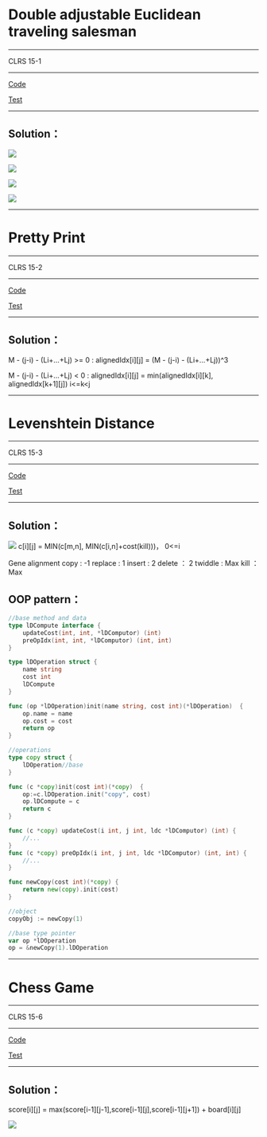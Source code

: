 # Double adjustable Euclidean traveling salesman 
--------

CLRS 15-1

--------

[Code](https://github.com/shady831213/algorithms/blob/master/dp/bitonicTSP.go)

[Test](https://github.com/shady831213/algorithms/blob/master/dp/bitonicTSP_test.go)

--------
## Solution：
![](https://github.com/shady831213/algorithms/blob/master/dp/static/ph2.PNG)

![](https://github.com/shady831213/algorithms/blob/master/dp/static/ph3.PNG)

![](https://github.com/shady831213/algorithms/blob/master/dp/static/ph4.PNG)

![](https://github.com/shady831213/algorithms/blob/master/dp/static/ph5.PNG)


--------
# Pretty Print
--------

CLRS 15-2

--------
[Code](https://github.com/shady831213/algorithms/blob/master/dp/prettyPrint.go)

[Test](https://github.com/shady831213/algorithms/blob/master/dp/prettyPrint_test.go)

--------
## Solution：
M - (j-i) - (Li+...+Lj) >= 0 :
alignedIdx[i][j] = (M - (j-i) - (Li+...+Lj))^3

M - (j-i) - (Li+...+Lj) < 0 :
alignedIdx[i][j] = min(alignedIdx[i][k], alignedIdx[k+1][j]) i<=k<j



--------
# Levenshtein Distance
--------

CLRS 15-3

--------
[Code](https://github.com/shady831213/algorithms/blob/master/dp/levenshteinDistance.go)

[Test](https://github.com/shady831213/algorithms/blob/master/dp/levenshteinDistance_test.go)

--------
## Solution：
![](https://github.com/shady831213/algorithms/blob/master/dp/static/编辑距离4.gif)
c[i][j] = MIN(c[m,n], MIN(c[i,n]+cost(kill)))， 0<=i

Gene alignment
copy : -1
replace : 1
insert : 2
delete ： 2
twiddle : Max
kill ： Max


## OOP pattern：
```go
//base method and data
type lDCompute interface {
	updateCost(int, int, *lDComputor) (int)
	preOpIdx(int, int, *lDComputor) (int, int)
}

type lDOperation struct {
	name string
	cost int
	lDCompute
}

func (op *lDOperation)init(name string, cost int)(*lDOperation)  {
	op.name = name
	op.cost = cost
	return op
}

//operations
type copy struct {
	lDOperation//base
}

func (c *copy)init(cost int)(*copy)  {
	op:=c.lDOperation.init("copy", cost)
	op.lDCompute = c
	return c
}

func (c *copy) updateCost(i int, j int, ldc *lDComputor) (int) {
	//...
}
func (c *copy) preOpIdx(i int, j int, ldc *lDComputor) (int, int) {
	//...
}

func newCopy(cost int)(*copy) {
	return new(copy).init(cost)
}

//object
copyObj := newCopy(1)

//base type pointer
var op *lDOperation
op = &newCopy(1).lDOperation
```


--------
# Chess Game
--------

CLRS 15-6

--------
[Code](https://github.com/shady831213/algorithms/blob/master/dp/chessGame.go)

[Test](https://github.com/shady831213/algorithms/blob/master/dp/chessGame_test.go)

--------
## Solution：

score[i][j] = max(score[i-1][j-1],score[i-1][j],score[i-1][j+1]) + board[i][j]


![](https://github.com/shady831213/algorithms/blob/master/dp/static/棋.PNG)
